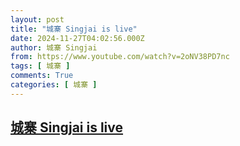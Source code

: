 ```yaml
---
layout: post
title: "城寨 Singjai is live"
date: 2024-11-27T04:02:56.000Z
author: 城寨 Singjai
from: https://www.youtube.com/watch?v=2oNV38PD7nc
tags: [ 城寨 ]
comments: True
categories: [ 城寨 ]
---
```

<!--1732680176000-->
[城寨 Singjai is live](https://www.youtube.com/watch?v=2oNV38PD7nc)
------

<div>

</div>
